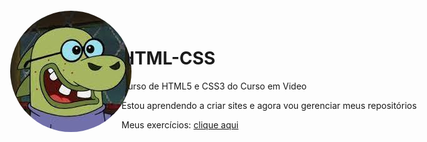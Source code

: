 # HTML-CSS
 Curso de HTML5 e CSS3 do Curso em Video

 Estou aprendendo a criar sites e agora vou gerenciar meus repositórios
 
 Meus exercícios: <a href="https://fabiopretel.github.io/HTML-CSS/pag_exec.html" target="_self">clique aqui</a>
 
<style>
        img{
            border-radius: 50%;
        }
        #bola{
            margin: 0px;
            padding: 0px;
            position: absolute;
            top: 30px;
            left: 50px;
            display: inline-block;
        }
</style>
<div id="bola">
        <img src="Imagens/zedopicadinho.jpeg" alt="Imagem GitHub">
</div>